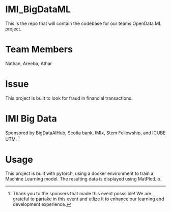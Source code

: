 # IMI_BigDataML
This is the repo that will contain the codebase for our teams OpenData ML project.

# Team Members
Nathan, Areeba, Athar

# Issue
This project is built to look for fraud in financial transactions.

# IMI Big Data
Sponsored by BigDataAIHub, Scotia bank, IMIx, Stem Fellowship, and ICUBE UTM. [^1]

# Usage
This project is built with pytorch, using a docker environment to train a Machine Learning model. The resulting data is displayed using MatPlotLib.

[^1]: Thank you to the sponsers that made this event posssible! We are grateful to partake in this event and utlize it to enhance our learning and development experience.
